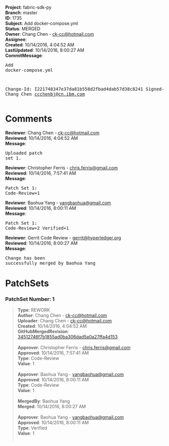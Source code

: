 <strong>Project</strong>: fabric-sdk-py<br><strong>Branch</strong>: master<br><strong>ID</strong>: 1735<br><strong>Subject</strong>: Add docker-compose.yml<br><strong>Status</strong>: MERGED<br><strong>Owner</strong>: Chang Chen - ck-cc@hotmail.com<br><strong>Assignee</strong>:<br><strong>Created</strong>: 10/14/2016, 4:04:52 AM<br><strong>LastUpdated</strong>: 10/14/2016, 8:00:27 AM<br><strong>CommitMessage</strong>:<br><pre>Add docker-compose.yml

Change-Id: I221748347e37da81b558d2fbad4dab57d38c8241
Signed-off-by: Chang Chen <ccchenbj@cn.ibm.com>
</pre><h1>Comments</h1><strong>Reviewer</strong>: Chang Chen - ck-cc@hotmail.com<br><strong>Reviewed</strong>: 10/14/2016, 4:04:52 AM<br><strong>Message</strong>: <pre>Uploaded patch set 1.</pre><strong>Reviewer</strong>: Christopher Ferris - chris.ferris@gmail.com<br><strong>Reviewed</strong>: 10/14/2016, 7:57:41 AM<br><strong>Message</strong>: <pre>Patch Set 1: Code-Review+1</pre><strong>Reviewer</strong>: Baohua Yang - yangbaohua@gmail.com<br><strong>Reviewed</strong>: 10/14/2016, 8:00:11 AM<br><strong>Message</strong>: <pre>Patch Set 1: Code-Review+2 Verified+1</pre><strong>Reviewer</strong>: Gerrit Code Review - gerrit@hyperledger.org<br><strong>Reviewed</strong>: 10/14/2016, 8:00:27 AM<br><strong>Message</strong>: <pre>Change has been successfully merged by Baohua Yang</pre><h1>PatchSets</h1><h3>PatchSet Number: 1</h3><blockquote><strong>Type</strong>: REWORK<br><strong>Author</strong>: Chang Chen - ck-cc@hotmail.com<br><strong>Uploader</strong>: Chang Chen - ck-cc@hotmail.com<br><strong>Created</strong>: 10/14/2016, 4:04:52 AM<br><strong>GitHubMergedRevision</strong>: [34512746f7b1855ad0ba306dad5a0a27ffa4d153](https://github.com/hyperledger/fabric-sdk-py/commit/34512746f7b1855ad0ba306dad5a0a27ffa4d153)<br><br><strong>Approver</strong>: Christopher Ferris - chris.ferris@gmail.com<br><strong>Approved</strong>: 10/14/2016, 7:57:41 AM<br><strong>Type</strong>: Code-Review<br><strong>Value</strong>: 1<br><br><strong>Approver</strong>: Baohua Yang - yangbaohua@gmail.com<br><strong>Approved</strong>: 10/14/2016, 8:00:11 AM<br><strong>Type</strong>: Code-Review<br><strong>Value</strong>: 1<br><br><strong>MergedBy</strong>: Baohua Yang<br><strong>Merged</strong>: 10/14/2016, 8:00:27 AM<br><br><strong>Approver</strong>: Baohua Yang - yangbaohua@gmail.com<br><strong>Approved</strong>: 10/14/2016, 8:00:11 AM<br><strong>Type</strong>: Verified<br><strong>Value</strong>: 1<br><br></blockquote>